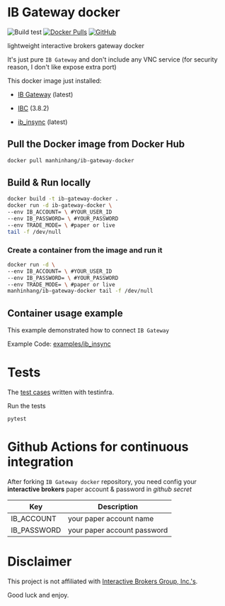 # IB Gateway docker

![Build test](https://github.com/manhinhang/ib-gateway-docker/workflows/Build%20test/badge.svg?branch=master)
[![Docker Pulls](https://img.shields.io/docker/pulls/manhinhang/ib-gateway-docker)](https://hub.docker.com/r/manhinhang/ib-gateway-docker)
[![GitHub](https://img.shields.io/github/license/manhinhang/ib-gateway-docker)](https://github.com/manhinhang/ib-gateway-docker/blob/develop/LICENSE)

lightweight interactive brokers gateway docker

It's just pure `IB Gateway` and don't include any VNC service (for security reason, I don't like expose extra port)

This docker image just installed:

- [IB Gateway](https://www.interactivebrokers.com/en/index.php?f=16457) (latest)

- [IBC](https://github.com/IbcAlpha/IBC) (3.8.2)

- [ib_insync](https://github.com/erdewit/ib_insync) (latest)

## Pull the Docker image from Docker Hub

```bash
docker pull manhinhang/ib-gateway-docker
```

## Build & Run locally

```bash
docker build -t ib-gateway-docker .
docker run -d ib-gateway-docker \
--env IB_ACCOUNT= \ #YOUR_USER_ID 
--env IB_PASSWORD= \ #YOUR_PASSWORD  
--env TRADE_MODE= \ #paper or live 
tail -f /dev/null
```

### Create a container from the image and run it
```bash
docker run -d \
--env IB_ACCOUNT= \ #YOUR_USER_ID 
--env IB_PASSWORD= \ #YOUR_PASSWORD  
--env TRADE_MODE= \ #paper or live 
manhinhang/ib-gateway-docker tail -f /dev/null
```

## Container usage example

This example demonstrated how to connect `IB Gateway`

Example Code: [examples/ib_insync](./examples/ib_insync)

# Tests

The [test cases](test/test_ib_gateway.py) written with testinfra.

Run the tests

```
pytest
```

# Github Actions for continuous integration

After forking `IB Gateway docker` repository, you need config your **interactive brokers** paper account & password in *github secret*

| Key | Description |
| - | - |
| IB_ACCOUNT | your paper account name |
| IB_PASSWORD | your paper account password |

# Disclaimer

This project is not affiliated with [Interactive Brokers Group, Inc.'s](https://www.interactivebrokers.com).

Good luck and enjoy.

